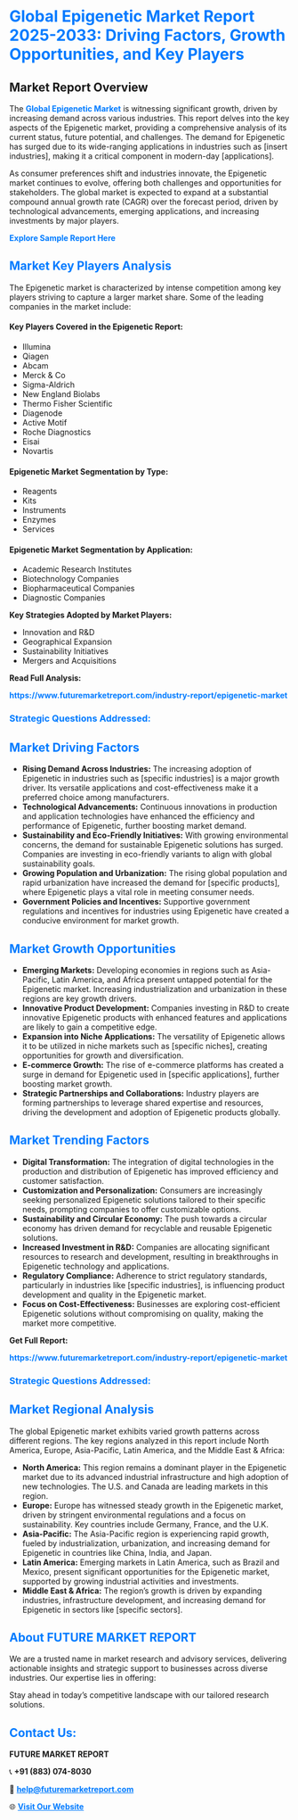 <h1 style="color: #007BFF;">Global Epigenetic Market Report 2025-2033: Driving Factors, Growth Opportunities, and Key Players</h1>

<section id="overview">
<h2>Market Report Overview</h2>
<p>The <a href="https://www.futuremarketreport.com/industry-report/epigenetic-market" style="color: #007BFF; text-decoration: none;"><strong>Global Epigenetic Market</strong></a> is witnessing significant growth, driven by increasing demand across various industries. This report delves into the key aspects of the Epigenetic market, providing a comprehensive analysis of its current status, future potential, and challenges. The demand for Epigenetic has surged due to its wide-ranging applications in industries such as [insert industries], making it a critical component in modern-day [applications].</p>
<p>As consumer preferences shift and industries innovate, the Epigenetic market continues to evolve, offering both challenges and opportunities for stakeholders. The global market is expected to expand at a substantial compound annual growth rate (CAGR) over the forecast period, driven by technological advancements, emerging applications, and increasing investments by major players.</p>
</section>

<section id="overview">
<p><a href="https://www.futuremarketreport.com/request-sample/reportId=61521" style="color: #007BFF; text-decoration: none;"><strong>Explore Sample Report Here</strong></a></p>
</section>

<section id="key-players">
<h2 style="color: #007BFF;">Market Key Players Analysis</h2>
<p>The Epigenetic market is characterized by intense competition among key players striving to capture a larger market share. Some of the leading companies in the market include:</p>
<h4>Key Players Covered in the Epigenetic Report:</h4>
<ul><li>Illumina</li><li>Qiagen</li><li>Abcam</li><li>Merck &amp; Co</li><li>Sigma-Aldrich</li><li>New England Biolabs</li><li>Thermo Fisher Scientific</li><li>Diagenode</li><li>Active Motif</li><li>Roche Diagnostics</li><li>Eisai</li><li>Novartis</li></ul>
<h4>Epigenetic Market Segmentation by Type:</h4>
<ul><li>Reagents</li><li>Kits</li><li>Instruments</li><li>Enzymes</li><li>Services</li></ul>

<h4>Epigenetic Market Segmentation by Application:</h4>
<ul><li>Academic Research Institutes</li><li>Biotechnology Companies</li><li>Biopharmaceutical Companies</li><li>Diagnostic Companies</li></ul>
<p><strong>Key Strategies Adopted by Market Players:</strong></p>
<ul>
<li>Innovation and R&D</li>
<li>Geographical Expansion</li>
<li>Sustainability Initiatives</li>
<li>Mergers and Acquisitions</li>
</ul>
</section>

<section>
<p><strong>Read Full Analysis: </strong></p><a href="https://www.futuremarketreport.com/industry-report/epigenetic-market" style="color: #007BFF; text-decoration: none;"><strong>https://www.futuremarketreport.com/industry-report/epigenetic-market</strong></a>
<h3 style="color: #007BFF;">Strategic Questions Addressed:</h3>
</section>

<section id="driving-factors">
<h2 style="color: #007BFF;">Market Driving Factors</h2>
<ul>
<li><strong>Rising Demand Across Industries:</strong> The increasing adoption of Epigenetic in industries such as [specific industries] is a major growth driver. Its versatile applications and cost-effectiveness make it a preferred choice among manufacturers.</li>
<li><strong>Technological Advancements:</strong> Continuous innovations in production and application technologies have enhanced the efficiency and performance of Epigenetic, further boosting market demand.</li>
<li><strong>Sustainability and Eco-Friendly Initiatives:</strong> With growing environmental concerns, the demand for sustainable Epigenetic solutions has surged. Companies are investing in eco-friendly variants to align with global sustainability goals.</li>
<li><strong>Growing Population and Urbanization:</strong> The rising global population and rapid urbanization have increased the demand for [specific products], where Epigenetic plays a vital role in meeting consumer needs.</li>
<li><strong>Government Policies and Incentives:</strong> Supportive government regulations and incentives for industries using Epigenetic have created a conducive environment for market growth.</li>
</ul>
</section>

<section id="growth-opportunities">
<h2 style="color: #007BFF;">Market Growth Opportunities</h2>
<ul>
<li><strong>Emerging Markets:</strong> Developing economies in regions such as Asia-Pacific, Latin America, and Africa present untapped potential for the Epigenetic market. Increasing industrialization and urbanization in these regions are key growth drivers.</li>
<li><strong>Innovative Product Development:</strong> Companies investing in R&D to create innovative Epigenetic products with enhanced features and applications are likely to gain a competitive edge.</li>
<li><strong>Expansion into Niche Applications:</strong> The versatility of Epigenetic allows it to be utilized in niche markets such as [specific niches], creating opportunities for growth and diversification.</li>
<li><strong>E-commerce Growth:</strong> The rise of e-commerce platforms has created a surge in demand for Epigenetic used in [specific applications], further boosting market growth.</li>
<li><strong>Strategic Partnerships and Collaborations:</strong> Industry players are forming partnerships to leverage shared expertise and resources, driving the development and adoption of Epigenetic products globally.</li>
</ul>
</section>

<section id="trending-factors">
<h2 style="color: #007BFF;">Market Trending Factors</h2>
<ul>
<li><strong>Digital Transformation:</strong> The integration of digital technologies in the production and distribution of Epigenetic has improved efficiency and customer satisfaction.</li>
<li><strong>Customization and Personalization:</strong> Consumers are increasingly seeking personalized Epigenetic solutions tailored to their specific needs, prompting companies to offer customizable options.</li>
<li><strong>Sustainability and Circular Economy:</strong> The push towards a circular economy has driven demand for recyclable and reusable Epigenetic solutions.</li>
<li><strong>Increased Investment in R&D:</strong> Companies are allocating significant resources to research and development, resulting in breakthroughs in Epigenetic technology and applications.</li>
<li><strong>Regulatory Compliance:</strong> Adherence to strict regulatory standards, particularly in industries like [specific industries], is influencing product development and quality in the Epigenetic market.</li>
<li><strong>Focus on Cost-Effectiveness:</strong> Businesses are exploring cost-efficient Epigenetic solutions without compromising on quality, making the market more competitive.</li>
</ul>
</section>

<section>
<p><strong>Get Full Report: </strong></p><a href="https://www.futuremarketreport.com/industry-report/epigenetic-market" style="color: #007BFF; text-decoration: none;"><strong>https://www.futuremarketreport.com/industry-report/epigenetic-market</strong></a>
<h3 style="color: #007BFF;">Strategic Questions Addressed:</h3>
</section>


<section id="regional-analysis">
<h2 style="color: #007BFF;">Market Regional Analysis</h2>
<p>The global Epigenetic market exhibits varied growth patterns across different regions. The key regions analyzed in this report include North America, Europe, Asia-Pacific, Latin America, and the Middle East & Africa:</p>
<ul>
<li><strong>North America:</strong> This region remains a dominant player in the Epigenetic market due to its advanced industrial infrastructure and high adoption of new technologies. The U.S. and Canada are leading markets in this region.</li>
<li><strong>Europe:</strong> Europe has witnessed steady growth in the Epigenetic market, driven by stringent environmental regulations and a focus on sustainability. Key countries include Germany, France, and the U.K.</li>
<li><strong>Asia-Pacific:</strong> The Asia-Pacific region is experiencing rapid growth, fueled by industrialization, urbanization, and increasing demand for Epigenetic in countries like China, India, and Japan.</li>
<li><strong>Latin America:</strong> Emerging markets in Latin America, such as Brazil and Mexico, present significant opportunities for the Epigenetic market, supported by growing industrial activities and investments.</li>
<li><strong>Middle East & Africa:</strong> The region’s growth is driven by expanding industries, infrastructure development, and increasing demand for Epigenetic in sectors like [specific sectors].</li>
</ul>
</section>

<footer>
<h2 style="color: #007BFF;">About FUTURE MARKET REPORT</h2>
<p>We are a trusted name in market research and advisory services, delivering actionable insights and strategic support to businesses across diverse industries. Our expertise lies in offering:</p>

<p>Stay ahead in today’s competitive landscape with our tailored research solutions.</p>

<h2 style="color: #007BFF;">Contact Us:</h2>
<p><strong>FUTURE MARKET REPORT</strong></p>
<p>📞 <strong>+91 (883) 074-8030</strong></p>
<p>📧 <strong><a href="mailto:help@futuremarketreport.com" style="color: #007BFF;">help@futuremarketreport.com</a></strong></p>
<p>🌐 <strong><a href="https://www.futuremarketreport.com/" style="color: #007BFF;">Visit Our Website</a></strong></p>
</footer>